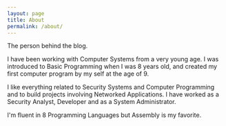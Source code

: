 ```yaml
---
layout: page
title: About
permalink: /about/
---
```

 
The person behind the blog. 

I have been working with Computer Systems from a very young age. 
I was introduced to Basic Programming when I was 8 years old, and created my
first computer program by my self at the age of 9.

I like everything related to Security Systems and Computer Programming and to
build projects involving Networked Applications.
I have worked as a Security Analyst, Developer and as a System
Administrator. 

I&#39;m fluent in 8 Programming Languages but Assembly is my favorite.


